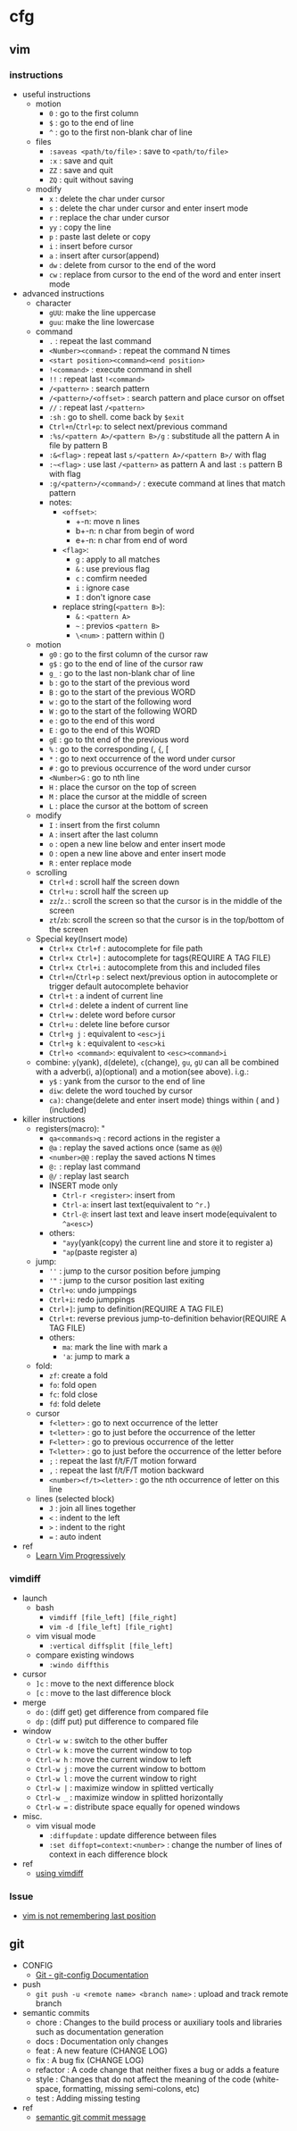 # cfg

## vim

### instructions
- useful instructions
  - motion
	- `0`  : go to the first column
	- `$`  : go to the end of line
	- `^`  : go to the first non-blank char of line
  - files
	- `:saveas <path/to/file>` : save to `<path/to/file>`
	- `:x` : save and quit
	- `ZZ` : save and quit
	- `ZQ` : quit without saving
  - modify
	- `x`  : delete the char under cursor
	- `s`  : delete the char under cursor and enter insert mode
	- `r`  : replace the char under cursor
	- `yy` : copy the line
	- `p`  : paste last delete or copy
	- `i`  : insert before cursor
	- `a`  : insert after cursor(append)
	- `dw` :  delete from cursor to the end of the word
	- `cw` : replace from cursor to the end of the word and enter insert mode
- advanced instructions
  - character
	- `gUU`: make the line uppercase
	- `guu`: make the line lowercase
  - command
	- `.`  : repeat the last command
	- `<Number><command>` : repeat the command N times
	- `<start position><command><end position>`
	- `!<command>` : execute command in shell
	- `!!` : repeat last `!<command>`
	- `/<pattern>` : search pattern
	- `/<pattern>/<offset>` : search pattern and place cursor on offset
	- `//` : repeat last `/<pattern>`
	- `:sh` : go to shell. come back by `$exit`
	- `Ctrl+n`/`Ctrl+p`: to select next/previous command
	- `:%s/<pattern A>/<pattern B>/g` : substitude all the pattern A in file by pattern B
	- `:&<flag>` : repeat last `s/<pattern A>/<pattern B>/` with flag
	- `:~<flag>` : use last `/<pattern>` as pattern A and last `:s` pattern B with flag
	- `:g/<pattern>/<command>/` : execute command at lines that match pattern
	- notes:
		- `<offset>`:
			- +-n: move n lines
			- b+-n: n char from begin of word
			- e+-n: n char from end of word
		- `<flag>`:
			- `g` : apply to all matches
			- `&` : use previous flag
			- `c` : comfirm needed
			- `i` : ignore case
			- `I` : don't ignore case
		- replace string(`<pattern B>`):
			- `&` : `<pattern A>`
			- `~` : previos `<pattern B>`
			- `\<num>` : pattern within ()
  - motion
	- `g0` : go to the first column of the cursor raw
	- `g$` : go to the end of line of the cursor raw
	- `g_` : go to the last non-blank char of line
	- `b`  : go to the start of the previous word
	- `B`  : go to the start of the previous WORD
	- `w`  : go to the start of the following word
	- `W`  : go to the start of the following WORD
	- `e`  : go to the end of this word
	- `E`  : go to the end of this WORD
	- `gE` : go to tht end of the previous word
	- `%`  : go to the corresponding \(, \{, \[
	- `*`  : go to next occurrence of the word under cursor
	- `#`  : go to previous occurrence of the word under cursor
	- `<Number>G` : go to nth line
	- `H`  : place the cursor on the top of screen
	- `M`  : place the cursor at the middle of screen
	- `L`  : place the cursor at the bottom of screen
  - modify
	- `I`  : insert from the first column
	- `A`  : insert after the last column
	- `o`  : open a new line below and enter insert mode
	- `O`  : open a new line above and enter insert mode
	- `R`  : enter replace mode
  - scrolling
	- `Ctrl+d` : scroll half the screen down
	- `Ctrl+u` : scroll half the screen up
	- `zz`/`z.`: scroll the screen so that the cursor is in the middle of the screen
	- `zt`/`zb`: scroll the screen so that the cursor is in the top/bottom of the screen
  - Special key(Insert mode)
	- `Ctrl+x Ctrl+f`	: autocomplete for file path
	- `Ctrl+x Ctrl+]`	: autocomplete for tags(REQUIRE A TAG FILE)
	- `Ctrl+x Ctrl+i`	: autocomplete from this and included files
	- `Ctrl+n`/`Ctrl+p` : select next/previous option in autocomplete or trigger default autocomplete behavior
	- `Ctrl+t`			: a indent of current line
	- `Ctrl+d`			: delete a indent of current line
	- `Ctrl+w`			: delete word before cursor
	- `Ctrl+u`			: delete line before cursor
	- `Ctrl+g j`		: equivalent to `<esc>ji`
	- `Ctrl+g k`		: equivalent to `<esc>ki`
	- `Ctrl+o <command>`: equivalent to `<esc><command>i`
  - combine: `y`(yank), `d`(delete), `c`(change), `gu`, `gU` can all be combined with a adverb(i, a)(optional) and a motion(see above). i.g.:
	- `y$` : yank from the cursor to the end of line
	- `diw`: delete the word touched by cursor
	- `ca)`: change(delete and enter insert mode) things within \( and \)(included)
- killer instructions
  - registers(macro): "
	- `qa<commands>q` : record actions in the register a
	- `@a` : replay the saved actions once (same as `@@`)
	- `<number>@@` : replay the saved actions N times
	- `@:` : replay last command
	- `@/` : replay last search
	- INSERT mode only
		- `Ctrl-r <register>`: insert from <register>
		- `Ctrl-a`: insert last text(equivalent to `^r.`)
		- `Ctrl-@`: insert last text and leave insert mode(equivalent to `^a<esc>`)
	- others:
		- `"ayy`(yank(copy) the current line and store it to register a)
		- `"ap`(paste register a)
  - jump:
	- `''` : jump to the cursor position before jumping
	- `'"` : jump to the cursor position last exiting
	- `Ctrl+o`: undo jumppings
	- `Ctrl+i`: redo jumppings
	- `Ctrl+]`: jump to definition(REQUIRE A TAG FILE)
	- `Ctrl+t`: reverse previous jump-to-definition behavior(REQUIRE A TAG FILE)
	- others:
		- `ma`: mark the line with mark a
		- `'a`: jump to mark a
  - fold:
	- `zf`: create a fold
	- `fo`: fold open
	- `fc`: fold close
	- `fd`: fold delete
  - cursor
	- `f<letter>` : go to next occurrence of the letter
	- `t<letter>` : go to just before the occurrence of the letter
	- `F<letter>` : go to previous occurrence of the letter
	- `T<letter>` : go to just before the occurrence of the letter before
	- `;`		  : repeat the last f/t/F/T motion forward
	- `,`		  : repeat the last f/t/F/T motion backward
	- `<number><f/t><letter>` : go the nth occurrence of letter on this line
  - lines (selected block)
	- `J`  : join all lines together
	- `<`  : indent to the left
	- `>`  : indent to the right
	- `=`  : auto indent
- ref
  - [Learn Vim Progressively](http://yannesposito.com/Scratch/en/blog/Learn-Vim-Progressively/)

### vimdiff
- launch
  - bash
	- `vimdiff [file_left] [file_right]`
	- `vim -d [file_left] [file_right]`
  - vim visual mode
	- `:vertical diffsplit [file_left]`
  - compare existing windows
	- `:windo diffthis`
- cursor
  - `]c` : move to the next difference block
  - `[c` : move to the last difference block
- merge
  - `do` : (diff get) get difference from compared file
  - `dp` : (diff put) put difference to compared file
- window
  - `Ctrl-w w` : switch to the other buffer
  - `Ctrl-w k` : move the current window to top
  - `Ctrl-w h` : move the current window to left
  - `Ctrl-w j` : move the current window to bottom
  - `Ctrl-w l` : move the current window to right
  - `Ctrl-w |` : maximize window in splitted vertically
  - `Ctrl-w _` : maximize window in splitted horizontally
  - `Ctrl-w =` : distribute space equally for opened windows
- misc.
  - vim visual mode
	- `:diffupdate` : update difference between files
	- `:set diffopt=context:<number>` : change the number of lines of context in each difference block
- ref
  - [using vimdiff](https://www.ibm.com/developerworks/cn/linux/l-vimdiff/)

### Issue
- [vim is not remembering last position](http://askubuntu.com/questions/223018/vim-is-not-remembering-last-position/224908#224908)

## git
- CONFIG
  - [Git - git-config Documentation](https://git-scm.com/docs/git-config)
- push
  - `git push -u <remote name> <branch name>` : upload and track remote branch
- semantic commits
  - chore	 : Changes to the build process or auxiliary tools and libraries such as documentation generation
  - docs	 : Documentation only changes
  - feat	 : A new feature (CHANGE LOG)
  - fix		 : A bug fix (CHANGE LOG)
  - refactor : A code change that neither fixes a bug or adds a feature
  - style	 : Changes that do not affect the meaning of the code (white-space, formatting, missing semi-colons, etc)
  - test	 : Adding missing testing
- ref
  - [semantic git commit message](https://read01.com/Ay7dM.html)

